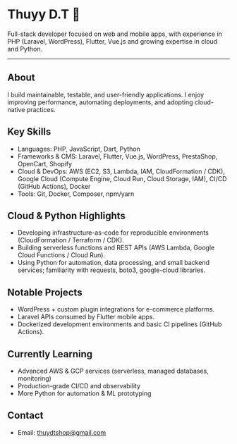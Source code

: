 # Thuyy D.T 👋

Full-stack developer focused on web and mobile apps, with experience in PHP (Laravel, WordPress), Flutter, Vue.js and growing expertise in cloud and Python.

---

## About
I build maintainable, testable, and user-friendly applications. I enjoy improving performance, automating deployments, and adopting cloud-native practices.

## Key Skills
- Languages: PHP, JavaScript, Dart, Python
- Frameworks & CMS: Laravel, Flutter, Vue.js, WordPress, PrestaShop, OpenCart, Shopify
- Cloud & DevOps: AWS (EC2, S3, Lambda, IAM, CloudFormation / CDK), Google Cloud (Compute Engine, Cloud Run, Cloud Storage, IAM), CI/CD (GitHub Actions), Docker
- Tools: Git, Docker, Composer, npm/yarn

## Cloud & Python Highlights
- Developing infrastructure-as-code for reproducible environments (CloudFormation / Terraform / CDK).
- Building serverless functions and REST APIs (AWS Lambda, Google Cloud Functions / Cloud Run).
- Using Python for automation, data processing, and small backend services; familiarity with requests, boto3, google-cloud libraries.

## Notable Projects
- WordPress + custom plugin integrations for e-commerce platforms.
- Laravel APIs consumed by Flutter mobile apps.
- Dockerized development environments and basic CI pipelines (GitHub Actions).

## Currently Learning
- Advanced AWS & GCP services (serverless, managed databases, monitoring)
- Production-grade CI/CD and observability
- More Python for automation & ML prototyping

## Contact
- Email: thuydtshop@gmail.com
